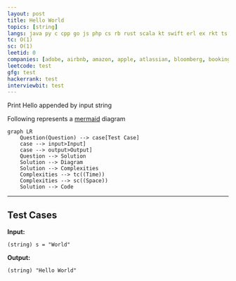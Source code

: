 ```yaml
---
layout: post
title: Hello World
topics: [string]
langs: java py c cpp go js php cs rb rust scala kt swift erl ex rkt ts
tc: O(1)
sc: O(1)
leetid: 0
companies: [adobe, airbnb, amazon, apple, atlassian, bloomberg, booking, doordash, ebay, expedia, facebook, goldman, google, indeed, intuit, linkedin, lyft, microsoft, netflix, openai, oracle, paypal, pinterest, salesforce, sap, snapchat, tesla, twitter, uber, vmware, walmart, yelp]
leetcode: test
gfg: test
hackerrank: test
interviewbit: test
---
```


Print Hello appended by input string

Following represents a [mermaid](https://mermaid.js.org/syntax/flowchart.html) diagram
```mermaid
graph LR
    Question(Question) --> case[Test Case]
    case --> input>Input]
    case --> output>Output]
    Question --> Solution
    Solution --> Diagram
    Solution --> Complexities
    Complexities --> tc((Time))
    Complexities --> sc((Space))
    Solution --> Code
```

---

## Test Cases

**Input:** 
```
(string) s = "World"
```

**Output:** 
```
(string) "Hello World"
```